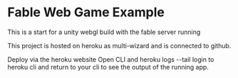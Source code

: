 # Fable Web Game Example

This is a start for a unity webgl build with the fable server running

This project is hosted on heroku as multi-wizard and is connected to github.

Deploy via the heroku website
Open CLI and heroku logs --tail 
login to heroku cli and return to your cli to see the output of the running app.


